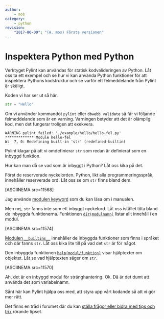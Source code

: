 ```yaml
---
author:
    - mos
category:
    - python
revision:
    "2017-06-09": "(A, mos) Första versionen"
...
```

Inspektera Python med Python
==================================

Verktyget Pylint kan användas för statisk  kodvalideringen av Python. Låt oss ta ett exempel och se hur vi kan använda Python funktioner för att inspektera Pythons kodstruktur och se varför ett felmeddelande från Pylint är skäligt.

<!--more-->

Koden vi har ser ut så här.

```python
str = "Hello"
```

Om vi använder kommandot `pylint` eller `dbwebb validate` så får vi följande felmeddelande som är en varning. Varningen betyder att det är olämplig kod, men det fungerar troligen att exekvera.

```text
WARNING pylint failed: './example/hello/hello-fel.py'
************* Module hello-fel
W:  7, 0: Redefining built-in 'str' (redefined-builtin)
```

Pylint klagar på att vi omdefinierar `str` som redan är definierat som en inbyggd funktion. 

Hur kan man då se vad som är inbyggt i Python? Låt oss kika på det.

Först de reserverade nyckelorden. Python, likt alla programmeringsspråk, innehåller reserverade ord. Låt oss se om `str` finns bland dem.

[ASCIINEMA src=11568]

Jag använde [modulen keyword](https://docs.python.org/3/library/keyword.html?highlight=keyword#module-keyword) som du kan läsa om i manualen.

Men nej, `str` fanns inte som ett inbyggt nyckelord. Låt oss istället titta bland de inbyggda funktionerna. Funktionen [`dir(modulnamn)`](https://docs.python.org/3/library/functions.html?highlight=dir#dir) listar allt innehåll i en modul.

[ASCIINEMA src=11574]

[Modulen `__builtins__`](https://docs.python.org/3/library/builtins.html?highlight=__builtins__) innehåller de inbyggda funktioner som finns i språket och där fanns `str`. Låt oss kika lite till på vad det `str` är för något.

Den inbyggda funktionen [`help(modul/funktion)`](https://docs.python.org/3/library/functions.html?highlight=help#help) visar hjälptexter om objektet. Låt se vad hjälptexten säger om `str`.

[ASCIINEMA src=11570]

Ah, det är en inbyggd modul för stränghantering. Ok. Då är det dumt att använda det som variabelnamn. 

Sånt här kan Pylint hjälpa oss med, att styra upp vårt kodande så att vi gör mer rätt.

Det finns en tråd i forumet där du kan [ställa frågor eller bidra med tips och trix](t/6523) rörande tipset.
